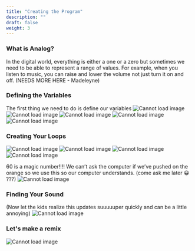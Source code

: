 ```yaml
---
title: "Creating the Program"
description: ""
draft: false
weight: 3
---
```


### What is Analog? 
In the digital world, everything is either a one or a zero but sometimes we need to be able to represent a range of values. For example, when you listen to music, you can raise and lower the volume not just turn it on and off. (NEEDS MORE HERE - Madeleyne) 

### Defining the Variables 
The first thing we need to do is define our variables 
![Cannot load image](img/1.png?classes=border,shadow)
![Cannot load image](img/2.png?classes=border,shadow)
![Cannot load image](img/3.png?classes=border,shadow)
![Cannot load image](img/4.png?classes=border,shadow)
![Cannot load image](img/5.png?classes=border,shadow)

### Creating Your Loops 
![Cannot load image](img/6.png?classes=border,shadow)
![Cannot load image](img/7.png?classes=border,shadow)
![Cannot load image](img/8.png?classes=border,shadow)
![Cannot load image](img/9.png?classes=border,shadow)

60 is a magic number!!!! We can’t ask the computer if we’ve pushed on the orange so we use this so our computer understands. (come ask me later 😀 ???) 
![Cannot load image](img/10.png?classes=border,shadow)

### Finding Your Sound 
(Now let the kids realize this updates suuuuuper quickly and can be a little annoying) 
![Cannot load image](img/11.png?classes=border,shadow)

### Let's make a remix
![Cannot load image](img/12.png?classes=border,shadow)